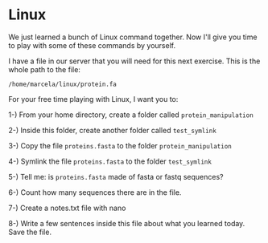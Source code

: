# Linux

We just learned a bunch of Linux command together. Now I'll give you time to play with some of these commands by yourself.

I have a file in our server that you will need for this next exercise. This is the whole path to the file:

```console
/home/marcela/linux/protein.fa
```

For your free time playing with Linux, I want you to:

1-) From your home directory, create a folder called ```protein_manipulation```

2-) Inside this folder, create another folder called ```test_symlink```

3-) Copy the file ```proteins.fasta``` to the folder ```protein_manipulation```

4-) Symlink the file ```proteins.fasta``` to the folder ```test_symlink```

5-) Tell me: is ```proteins.fasta``` made of fasta or fastq sequences?

6-) Count how many sequences there are in the file.

7-) Create a notes.txt file with nano

8-) Write a few sentences inside this file about what you learned today. Save the file.



